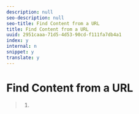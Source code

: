 ```yaml
---
description: null
seo-description: null
seo-title: Find Content from a URL
title: Find Content from a URL
uuid: 2951caaa-71d5-4d53-90cd-f111fa7db4a1
index: y
internal: n
snippet: y
translate: y
---
```


# Find Content from a URL



>1.
